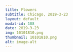 ```yaml
---
title: Flowers
subtitle: Chicago, 2019-3-23
layout: default
modal-id: 188
date: 2019-3-23
img: 10101810.png
thumbnail: 10101810.png
alt: image-alt
---
```

